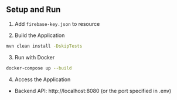 
## Setup and Run

1. Add `firebase-key.json` to resource

2. Build the Application

```bash
mvn clean install -DskipTests
```

3. Run with Docker

```bash
docker-compose up --build
```

4. Access the Application
- Backend API: http://localhost:8080 (or the port specified in .env)